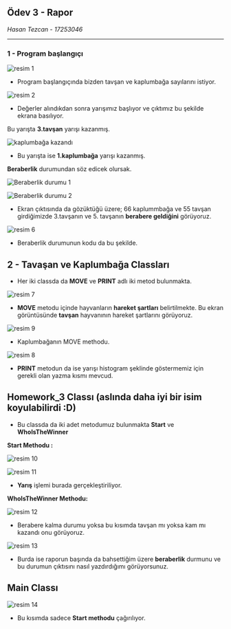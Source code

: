 ## Ödev 3 - Rapor

 *Hasan Tezcan* - *17253046*

---

### 1 - Program başlangıçı

 ![resim 1](resimler/1)

- Program başlangıçında bizden tavşan ve kaplumbağa sayılarını istiyor.


 ![resim 2](resimler/2)

- Değerler alındıkdan sonra yarışımız başlıyor ve çıktımız bu şekilde ekrana basılıyor.

 Bu yarışta **3.tavşan** yarışı kazanmış.


![kaplumbağa kazandı](resimler/5)

- Bu yarışta ise **1.kaplumbağa** yarışı kazanmış.

**Beraberlik** durumundan söz edicek olursak.

![Beraberlik durumu 1](resimler/3)

![Beraberlik durumu 2](resimler/4)

- Ekran çıktısında da gözüktüğü üzere; 66 kaplummbağa ve 55 tavşan girdiğimizde 3.tavşanın ve 5. tavşanın **berabere geldiğini** görüyoruz.

![resim 6](resimler/6)

- Beraberlik durumunun kodu da bu şekilde.

## 2 - Tavaşan ve Kaplumbağa Classları

- Her iki classda da **MOVE** ve **PRINT** adlı iki metod bulunmakta.

![resim 7](resimler/7)

- **MOVE** metodu içinde hayvanların **hareket şartları** belirtilmekte. Bu ekran görüntüsünde **tavşan** hayvanının hareket şartlarını görüyoruz.

![resim 9](resimler/9)

- Kaplumbağanın MOVE methodu.

![resim 8](resimler/8)

- **PRINT** metodun da ise yarışı histogram şeklinde göstermemiz için gerekli olan yazma kısmı mevcud.

## Homework_3 Classı (aslında daha iyi bir isim koyulabilirdi :D)

- Bu classda da iki adet metodumuz bulunmakta **Start** ve **WhoIsTheWinner**

**Start Methodu :**

![resim 10](resimler/10)

![resim 11](resimler/11)

- **Yarış** işlemi burada gerçekleştiriliyor.

**WhoIsTheWinner Methodu:**

![resim 12](resimler/12)

 - Berabere kalma durumu yoksa bu kısımda tavşan mı yoksa kam mı kazandı onu görüyoruz.


 ![resim 13](resimler/13)

 - Burda ise raporun başında da bahsettiğim üzere **beraberlik** durmunu ve bu durumun çıktısını nasıl yazdırdığımı görüyorsunuz.

## Main Classı

![resim 14](resimler/14)

- Bu kısımda sadece **Start methodu** çağırılıyor.
